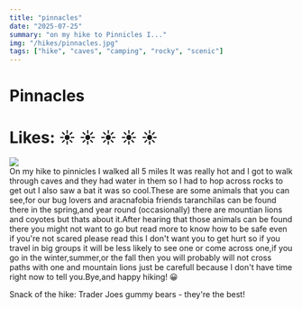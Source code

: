 ```yaml
---
title: "pinnacles"
date: "2025-07-25"
summary: "on my hike to Pinnicles I..."
img: "/hikes/pinnacles.jpg"
tags: ["hike", "caves", "camping", "rocky", "scenic"]
---
```


# Pinnacles
# Likes: :sunny: :sunny: :sunny: :sunny: :sunny:

<img src="/hikes/pinnacles.jpg" className="m-auto w-max-[1024px] my-[16px]"/>

<div className="text-justify mb-[24px]">
On my hike to pinnicles I walked all 5 miles It was really hot and I got to walk through caves and they had water in them so I had to hop across rocks to get out I also saw a bat it was so cool.These are some animals that you can see,for our bug lovers and aracnafobia friends taranchilas can be found there in the spring,and year round (occasionally) there are mountian lions and coyotes but thats about it.After hearing that those animals can be found there you might not want to go but read more to know how to be safe even if you're not scared please read this I don't want you to get hurt so if you travel in big groups it will be less likely to see one or come across one,if you go in the winter,summer,or the fall then you will probably will not cross paths with one and mountain lions just be carefull because I don't have time right now to tell you.Bye,and happy hiking! &#128512; 

Snack of the hike: Trader Joes gummy bears - they're the best!
</div>
